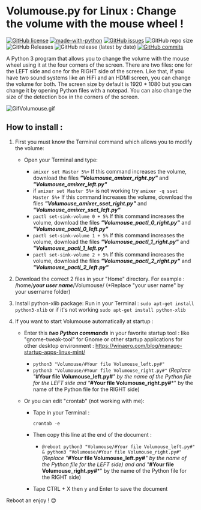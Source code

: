 # Volumouse.py for Linux : Change the volume with the mouse wheel !

[![GitHub license](https://img.shields.io/github/license/pzim-devdata/Tools-for-Debian?style=plastic)](https://github.com/pzim-devdata/Tools-for-Debian/blob/master/LICENSE)    [![made-with-python](https://img.shields.io/badge/Made%20with-Python-1f425f.svg?style=plastic)](https://www.python.org/)   [![GitHub issues](https://img.shields.io/github/issues/pzim-devdata/Tools-for-Debian?style=plastic)](https://github.com/pzim-devdata/Tools-for-Debian/issues)    ![GitHub repo size](https://img.shields.io/github/repo-size/pzim-devdata/Tools-for-Debian?style=plastic)    ![GitHub Releases](https://img.shields.io/github/downloads/pzim-devdata/Tools-for-Debian/v1.0.0/total?style=plastic)    ![GitHub release (latest by date)](https://img.shields.io/github/v/release/pzim-devdata/Tools-for-Debian?style=plastic) [![GitHub commits](https://img.shields.io/github/commits-since/pzim-devdata/Tools-for-Debian/v1.0.0.svg)](https://GitHub.com/pzim-devata/Tools-for-Debian/commit/)

A Python 3 program that allows you to change the volume with the mouse wheel using it at the four corners of the screen.
There are two files: one for the LEFT side and one for the RIGHT side of the screen. Like that, if you have two sound systems like an HiFi and an HDMI screen, you can change the volume for both.
The screen size by default is 1920 * 1080 but you can change it by opening Python files with a notepad. You can also change the size of the detection box in the corners of the screen.



![GifVolumouse.gif](https://github.com/pzim-devdata/Tools-for-Debian/blob/master/Volumouse/GifVolumouse.gif)


## How to install :

1. First you must know the Terminal command which allows you to modify the volume:
    - Open your Terminal and type:
     
        - `amixer set Master 5%+` If this command increases the volume, download the files ***"Volumouse_amixer_right.py"*** and ***"Volumouse_amixer_left.py"***
        - if `amixer set Master 5%+` is not working try `amixer -q sset Master 5%+` If this command increases the volume, download the files ***"Volumouse_amixer_sset_right.py"*** and ***"Volumouse_amixer_sset_left.py"***
        - `pactl set-sink-volume 0 + 5%` If this command increases the volume, download the files ***"Volumouse_pactl_0_right.py"*** and ***"Volumouse_pactl_0_left.py"***
        - `pactl set-sink-volume 1 + 5%` If this command increases the volume, download the files ***"Volumouse_pactl_1_right.py"*** and ***"Volumouse_pactl_1_left.py"***
        - `pactl set-sink-volume 2 + 5%` If this command increases the volume, download the files ***"Volumouse_pactl_2_right.py"*** and ***"Volumouse_pactl_2_left.py"***

2. Download the correct 2 files in your "Home" directory. For example : /home/***your user name***/Volumouse/ (*Replace "your user name" by your username folder)

3. Install python-xlib package:
 Run in your Terminal :
 `sudo apt-get install python3-xlib` or if it's not working `sudo apt-get install python-xlib`

3. If you want to start Volumouse automatically at startup :

   - Enter this ***two Python commands*** in your favorite startup tool : like "gnome-tweak-tool" for Gnome or other startup applications for other desktop environment : https://winaero.com/blog/manage-startup-apps-linux-mint/ 
       - `python3 "Volumouse/#Your file Volumouse_left.py#"`
       - `python3 "Volumouse/#Your file Volumouse_right.py#"` 
       (*Replace "***#Your file Volumouse_left.py#***" by the name of the Python file for the LEFT side and "***#Your file Volumouse_right.py#***" by the name of the Python file for the RIGHT side)

   - Or you can edit "crontab" (not working with me):

        - Tape in your Terminal :
        
            `crontab -e`

        - Then copy this line at the end of the document :

            - `@reboot python3 "Volumouse/#Your file Volumouse_left.py#" & python3 "Volumouse/#Your file Volumouse_right.py#"` (*Replace "***#Your file Volumouse_left.py#***" by the name of the Python file for the LEFT side) and and "***#Your file Volumouse_right.py#***" by the name of the Python file for the RIGHT side)
            
           

        - Tape CTRL + X then y and Enter to save the document


Reboot an enjoy ! :blush:
